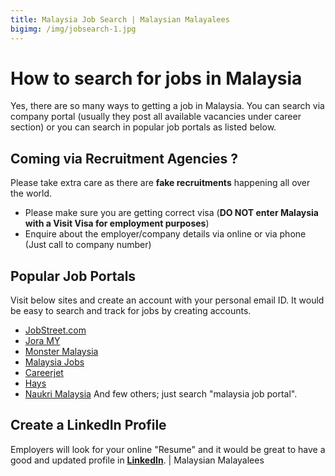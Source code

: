 ```yaml
---
title: Malaysia Job Search | Malaysian Malayalees
bigimg: /img/jobsearch-1.jpg
---
```


# How to search for jobs in Malaysia 
Yes, there are so many ways to getting a job in Malaysia. 
You can search via company portal (usually they post all available vacancies under career section) or you can search in popular job portals as listed below.

## Coming via Recruitment Agencies ? 
Please take extra care as there are **fake recruitments** happening all over the world. 
- Please make sure you are getting correct visa (**DO NOT enter Malaysia with a Visit Visa for employment purposes**)
- Enquire about the employer/company details via online or via phone (Just call to company number)

## Popular Job Portals
Visit below sites and create an account with your personal email ID. It would be easy to search and track for jobs by creating accounts.
- [JobStreet.com](https://www.jobstreet.com.my)
- [Jora MY](https://my.jora.com)
- [Monster Malaysia](https://www.monster.com.my)
- [Malaysia Jobs](www.malaysiajobs.org)
- [Careerjet](https://www.careerjet.com.my)
- [Hays](https://www.hays.com.my)
- [Naukri Malaysia](https://www.naukri.com/jobs-in-malaysia)
And few others; just search "malaysia job portal".

## Create a LinkedIn Profile
Employers will look for your online "Resume" and it would be great to have a good and updated profile in **[LinkedIn](https://www.linkedin.com)**.
 | Malaysian Malayalees
